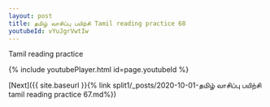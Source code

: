 ```yaml
---
layout: post
title: தமிழ் வாசிப்பு பயிற்சி Tamil reading practice 68
youtubeId: vYuJgrVwtIw
---
```

 
 
Tamil reading practice
 
 
 
 
 


{% include youtubePlayer.html id=page.youtubeId %}
 
[Next]({{ site.baseurl }}{% link  split1/_posts/2020-10-01-தமிழ் வாசிப்பு பயிற்சி tamil reading practice 67.md%})
 
